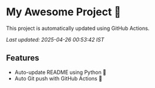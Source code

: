 # My Awesome Project 🚀

This project is automatically updated using GitHub Actions.

_Last updated: 2025-04-26 00:53:42 IST_

## Features
- Auto-update README using Python 🐍
- Auto Git push with GitHub Actions 🤖

